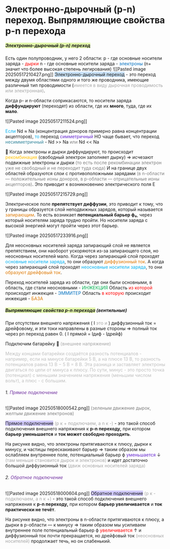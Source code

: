 # Электронно-дырочный (p-n) переход. Выпрямляющие свойства p-n перехода

##### <span style="background:rgba(205, 244, 105, 0.55)">Электронно-дырочный (p-n) переход</span>

Есть один полупроводник, у него 2 области:
p - где основные носители заряда - <font color="#ff0000">дырки</font>
n - где основные носители заряда - <font color="#0070c0">электроны</font> (n+ значит что более высокая степень легирования)
![[Pasted image 20250517210427.png]]
<span style="background:rgba(160, 204, 246, 0.55)">Электронно-дырочный переход</span> - это переход между двумя областями одного и того же проводника, имеющие различный тип проводимости (<font color="#a5a5a5">имеется в виду дырочная проводимость или электронная)</font>.

Когда p- и n-области соприкасаются, то носители заряда **диффундируют** (переходят) из области, где их **много**, туда, где их **мало**.

![[Pasted image 20250517211524.png]]

<font color="#00b0f0">Если</font> Nd ≈ Na (концентрация доноров примерно равна концентрации акцепторов),
<font color="#00b0f0">то</font> переход <font color="#6425d0">симметричный</font>
НО чаще бывает, что переход <font color="#31859b">несимметричный</font> - Nd >> Na <font color="#7f7f7f">или</font> Nd << Na

🧠 Когда электроны и дырки диффундируют, то происходит <font color="#ffc000">рекомбинация</font> (свободный электрон заполняет дырку)
=> исчезают подвижные электроны и дырки <font color="#7f7f7f">(то есть после рекомбинации электрон уже не свободный и не переходит туда сюда)</font>
И на границе двух областей образуются слои с противоположными зарядами <font color="#7f7f7f">(в n-области — положительные ионы доноров, в p-области — отрицательные ионы акцепторов)</font>.
Это приводит к возникновению электрического поля E

![[Pasted image 20250517215729.png]]

Электрическое поле **препятствует диффузии**, это приводит к тому, что у границы образуется слой неподвижных зарядов, который называется <font color="#de7802">запирающим</font>. То есть возникает **потенциальный барьер ϕ₀**, через который носителям заряда трудно пройти.
Но носители заряда с высокой энергией могут пройти через этот барьер.

![[Pasted image 20250517233916.png]]

Для неосновных носителей заряда запирающий слой не является препятствием, они наоборот ускоряются из-за запирающего слоя, но неосновных носителей мало.
Когда через запирающий слой проходят <font color="#00b0f0">основные носители заряда</font>, то они образуют <font color="#de7802">диффузионный ток</font>. 
А когда через запирающий слой проходят <font color="#00b0f0">неосновные носители заряда</font>, то они <font color="#de7802">образуют дрейфовый ток</font>.


Переход носителей заряда из области, где они были основными, в область, где стали неосновными -<font color="#00b050"> ИНЖЕКЦИЯ</font>
Область <font color="#ff0000">из которой</font> происходит инжекция - <font color="#0070c0">ЭММИТЕР</font>
Область <font color="#ff0000">в которую</font> происходит инжекция - <font color="#de7802">БАЗА</font>

##### <span style="background:rgba(205, 244, 105, 0.55)">Выпрямляющие свойства p-n перехода</span> (вентильные)

При отсутствии внешнего напряжения ( I <font color="#a5a5a5">это и</font> ) диффузионный ток = дрейфовому, и эти токи направлены в разные стороны => полный ток через pn переход равен 0.
( I прямой = Iдиф - Iдрейф)


Подключим батарейку 🔋 <font color="#a5a5a5">(внешнее напряжение)</font>

<font color="#bfbfbf">Между концами батарейки создаётся разность потенциалов - например, если на минусе батарейки 5 В, а на плюсе 13 В, то разность потенциалов равна 13 В − 5 В = 8 В. Эта разница и заставляет электроны двигаться по цепи от минуса к плюсу. По сути, минус - это просто точка (потенциал) с меньшим значением напряжения (меньшим числом вольт), а плюс - с большим.</font>
###### 1. <font color="#7030a0">Прямое подключение</font>
![[Pasted image 20250518000542.png]]
<font color="#7f7f7f">(зеленым движение дырок, желтым движение электронов)</font>

<span style="background:#d2cbff">Прямое подключение</span> <font color="#a5a5a5">(р к + подключаем, а n к -)</font> - это такой способ подключения внешнего напряжения к **p-n переходу,** при котором **барьер уменьшается** и **ток может свободно проходить**. 

На рисунке видно, что электроны притягиваются к плюсу, дырки к минусу, и частицы перескакивают барьер
=> 
таким образом мы ослабляем внутреннее поле,
потенциальный барьер ϕ <font color="#6425d0">уменьшается </font>↓ <font color="#a5a5a5">(там меньше становится дырок и электронов)</font>
и идет достаточно большой диффузионный ток <font color="#a5a5a5">(движ основных носителей заряда)</font>

###### 2. <font color="#7030a0">Обратное подключение</font>
![[Pasted image 20250518000604.png]]
<span style="background:#d2cbff">Обратное подключение</span> <font color="#a5a5a5">(р к - подключаем, а n к +)</font> - это такой способ подключения внешнего напряжения к **p-n переходу,** при котором **барьер увеличивается** и **ток практически не течёт**.

На рисунке видно, что электроны в n-области притягиваются к плюсу, а дырки в p-области — к минусу
=> 
таким образом мы усиливаем внутреннее поле
потенциальный барьер ϕ <font color="#ff0000">увеличивается </font>↑
и диффузионный ток почти прекращается, но дрейфовый ток <font color="#a5a5a5">(неосновных носителей) </font>продолжает течь, но он слабенький.
